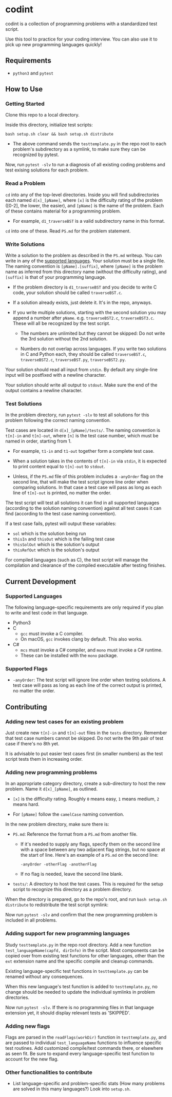 # codint

codint is a collection of programming problems with a standardized test
script.

Use this tool to practice for your coding interview. You can also use it to
pick up new programming languages quickly!

## Requirements

- `python3` and `pytest`

## How to Use

### Getting Started

Clone this repo to a local directory.

Inside this directory, initialize test scripts:

```
bash setup.sh clear && bash setup.sh distribute
```

- The above command sends the `testtemplate.py` in the repo root to each
  problem's subdirectory as a symlink, to make sure they can be recognized by
  pytest.

Now, run `pytest -slv` to run a diagnosis of all existing coding problems and
test exising solutions for each problem.

### Read a Problem

`cd` into any of the top-level directories. Inside you will find
subdirectories each named `d[x]_[pName]`, where `[x]` is the difficulty rating
of the problem ([0-2], the lower, the easier), and `[pName]` is the name of the
problem. Each of these contains material for a programming problem.

- For example, `d1_traverseBST` is a valid subdirectory name in this format.

`cd` into one of these. Read `PS.md` for the problem statement.

### Write Solutions

Write a solution to the problem as described in the `PS.md` writeup. You can
write in any of the [supported languages](#supported-languages). Your solution
must be a single file. The naming convention is `[pName].[suffix]`, where
`[pName]` is the problem name as inferred from this directory name (without the
difficulty rating), and `[suffix]` is that of your programming language.

- If the problem directory is `d1_traverseBST` and you decide to write C code,
  your solution should be called `traverseBST.c`.

- If a solution already exists, just delete it. It's in the repo, anyways.

- If you write multiple solutions, starting with the second solution you may
  append a number after `pName`. e.g. `traverseBST2.c`, `traverseBST3.c`.
  These will all be recognized by the test script.

  - The numbers are unlimited but they cannot be skipped: Do not write the 3rd
    solution without the 2nd solution.

  - Numbers do not overlap across languages. If you write two solutions in C
    and Python each, they should be called `traverseBST.c`, `traverseBST2.c`,
    `traverseBST.py`, `traverseBST2.py`.

Your solution should read all input from `stdin`. By default any single-line
input will be postfixed with a newline character.

Your solution should write all output to `stdout`. Make sure the end of the
output contains a newline character.

### Test Solutions

In the problem directory, run `pytest -slv` to test all solutions for this
problem following the correct naming convention.

Test cases are located in `d[x]_[pName]/tests/`. The naming convention is
`t[n]-in` and `t[n]-out`, where `[n]` is the test case number, which must be
named in order, starting from 1.

- For example, `t1-in` and `t1-out` together form a complete test case.

- When a solution takes in the contents of `t[n]-in` via `stdin`, it is
  expected to print content equal to `t[n]-out` to `stdout`.

- Unless, if the `PS.md` file of this problem includes a `-anyOrder` flag on
  the second line, that will make the test script ignore line order when
  comparing solutions. In that case a test case will pass as long as each line
  of `t[n]-out` is printed, no matter the order.

The test script will test all solutions it can find in all supported languages
(according to the solution naming convention) against all test cases it can
find (according to the test case naming convention).

If a test case fails, pytest will output these variables:

- `sol` which is the solution being run
- `thisIn` and `thisOut` which is the failing test case
- `thisSolOut` which is the solution's output
- `thisRefOut` which is the solution's output

For compiled languages (such as C), the test script will manage the
compilation and clearance of the compiled executable after testing finishes.

## Current Development

### Supported Languages

The following language-specific requirements are only required if you plan to
write and test code in that language.

- Python3
- C
  - `gcc` must invoke a C compiler.
  - On macOS, `gcc` invokes clang by default. This also works.
- C#
  - `mcs` must invoke a C# compiler, and `mono` must invoke a C# runtime.
  - These can be installed with the `mono` package.

### Supported Flags

- `-anyOrder`: The test script will ignore line order when testing solutions.
  A test case will pass as long as each line of the correct output is printed,
  no matter the order.

## Contributing

### Adding new test cases for an existing problem

Just create new `t[n]-in` and `t[n]-out` files in the `tests` directory.
Remember that test case numbers cannot be skipped. Do not write the 9th pair
of test case if there's no 8th yet.

It is advisable to put easier test cases first (in smaller numbers) as the
test script tests them in increasing order.

### Adding new programming problems

In an appropriate category directory, create a sub-directory to host the new
problem. Name it `d[x]_[pName]`, as outlined.

- `[x]` is the difficulty rating. Roughly `0` means easy, `1` means medium,
  `2` means hard.

- For `[pName]` follow the `camelCase` naming convention.

In the new problem directory, make sure there is:

- `PS.md`: Reference the format from a `PS.md` from another file.

  - If it's needed to supply any flags, specify them on the second line with a
    space between any two adjacent flag strings, but no space at the start of
    line. Here's an example of a `PS.md` on the second line:

    ```
    -anyOrder -otherFlag -anotherFlag
    ```

  - If no flag is needed, leave the second line blank.

- `tests/`: A directory to host the test cases. This is required for the setup
  script to recognize this directory as a problem directory.

When the directory is prepared, go to the repo's root, and run `bash setup.sh
distribute` to redistribute the test script symlink:

Now run `pytest -slv` and confirm that the new programming problem is included
in all problems.

### Adding support for new programming languages

Study `testtemplate.py` in the repo root directory. Add a new function
`test_languageName(capfd, dirInfo)` in the script. Most components can be
copied over from existing test functions for other languages, other than the
`ext` extension name and the specific compile and cleanup commands.

Existing language-specific test functions in `testtemplate.py` can be renamed
without any consequences.

When this new language's test function is added to `testtemplate.py`, no
change should be needed to update the individual symlinks in problem
directories.

Now run `pytest -slv`. If there is no programming files in that language
extension yet, it should display relevant tests as 'SKIPPED'.

### Adding new flags

Flags are parsed in the `readFlags(workDir)` function in `testtemplate.py`,
and are passed to individual `test_languageName` functions to influence
specific test routines.  Add customized compile/test commands there, or
elsewhere as seen fit.  Be sure to expand every language-specific test
function to account for the new flag.

### Other functionalities to contribute

- List language-specific and problem-specific stats (How many problems are
  solved in this many languages?) Look into `setup.sh`.
